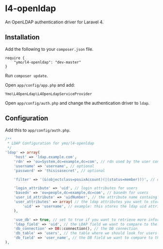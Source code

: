 # l4-openldap

An OpenLDAP authentication driver for Laravel 4.

## Installation

Add the following to your `composer.json` file.

```
require {
	"ymo/l4-openldap": "dev-master"
}
```

Run `composer update`.

Open `app/config/app.php` and add:

`Ymo\L4OpenLdap\L4OpenLdapServiceProvider`

Open `app/config/auth.php` and change the authentication driver to `ldap`.

## Configuration

Add this to `app/config/auth.php`.

```php
/**
 * LDAP Configuration for ymo/l4-openldap
 */
'ldap' => array(
	'host' => 'ldap.example.com',
	'rdn' => 'ou=System,dc=example,dc=com', // rdn used by the user configured below, optional
	'username' => 'username', // optional
	'password' => 'thisisasecret', // optional

	'filter' => '(&(objectclass=posixAccount)(|(status=member)))', // optional

	'login_attribute' => 'uid', // login attributes for users
	'basedn' => 'ou=people,dc=example,dc=com', // basedn for users
	'user_id_attribute' => 'uidNumber', // the attribute name containg the uid number
	'user_attributes' => array( // the ldap attributes you want to store in session (ldap_attr => array_field_name)
		'uid' => 'username', // example: this stores the ldap uid attribute as username in GenericUser
	),

	'use_db' => true, // set to true if you want to retrieve more information from a database, the next 4 variables are required if this is set to true
	'ldap_field' => 'uid', // the LDAP field we want to compare to the db_field to find our user
	'db_connection' => DB::connection(), // the DB connection
	'db_table' => 'users', // the table where we should look for users
	'db_field' => 'user_name', // the DB field we want to compare to the ldap_field to find our user
),
```